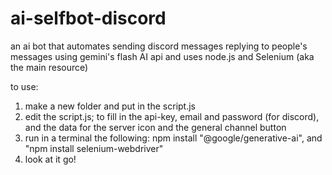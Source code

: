 # ai-selfbot-discord
an ai bot that automates sending discord messages replying to people's messages using gemini's flash AI api and uses node.js and Selenium (aka the main resource)

to use:
1) make a new folder and put in the script.js
2) edit the script.js; to fill in the api-key, email and password (for discord), and the data for the server icon and the general channel button
3) run in a terminal the following: npm install "@google/generative-ai", and "npm install selenium-webdriver"
4) look at it go!
